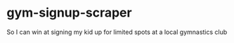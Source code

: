 # gym-signup-scraper
So I can win at signing my kid up for limited spots at a local gymnastics club
